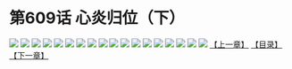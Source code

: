 # 第609话 心炎归位（下）
![](https://mhpic.xiaomingtaiji.net/comic/D/斗破苍穹拆分版/609话/1.jpg-zymk.middle.webp)
![](https://mhpic.xiaomingtaiji.net/comic/D/斗破苍穹拆分版/609话/2.jpg-zymk.middle.webp)
![](https://mhpic.xiaomingtaiji.net/comic/D/斗破苍穹拆分版/609话/3.jpg-zymk.middle.webp)
![](https://mhpic.xiaomingtaiji.net/comic/D/斗破苍穹拆分版/609话/4.jpg-zymk.middle.webp)
![](https://mhpic.xiaomingtaiji.net/comic/D/斗破苍穹拆分版/609话/5.jpg-zymk.middle.webp)
![](https://mhpic.xiaomingtaiji.net/comic/D/斗破苍穹拆分版/609话/6.jpg-zymk.middle.webp)
![](https://mhpic.xiaomingtaiji.net/comic/D/斗破苍穹拆分版/609话/7.jpg-zymk.middle.webp)
![](https://mhpic.xiaomingtaiji.net/comic/D/斗破苍穹拆分版/609话/8.jpg-zymk.middle.webp)
![](https://mhpic.xiaomingtaiji.net/comic/D/斗破苍穹拆分版/609话/9.jpg-zymk.middle.webp)
![](https://mhpic.xiaomingtaiji.net/comic/D/斗破苍穹拆分版/609话/10.jpg-zymk.middle.webp)
![](https://mhpic.xiaomingtaiji.net/comic/D/斗破苍穹拆分版/609话/11.jpg-zymk.middle.webp)
![](https://mhpic.xiaomingtaiji.net/comic/D/斗破苍穹拆分版/609话/12.jpg-zymk.middle.webp)
![](https://mhpic.xiaomingtaiji.net/comic/D/斗破苍穹拆分版/609话/13.jpg-zymk.middle.webp)
![](https://mhpic.xiaomingtaiji.net/comic/D/斗破苍穹拆分版/609话/14.jpg-zymk.middle.webp)
![](https://mhpic.xiaomingtaiji.net/comic/D/斗破苍穹拆分版/609话/15.jpg-zymk.middle.webp)
![](https://mhpic.xiaomingtaiji.net/comic/D/斗破苍穹拆分版/609话/16.jpg-zymk.middle.webp)
![](https://mhpic.xiaomingtaiji.net/comic/D/斗破苍穹拆分版/609话/17.jpg-zymk.middle.webp)
![](https://mhpic.xiaomingtaiji.net/comic/D/斗破苍穹拆分版/609话/18.jpg-zymk.middle.webp)
[【上一章】](./608.md)
[【目录】](./README.md)
[【下一章】](./610.md)
